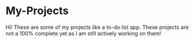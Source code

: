 # My-Projects
Hi! These are some of my projects like a to-do list app. These projects are not a 100% complete yet as I am still actively working on them! 
